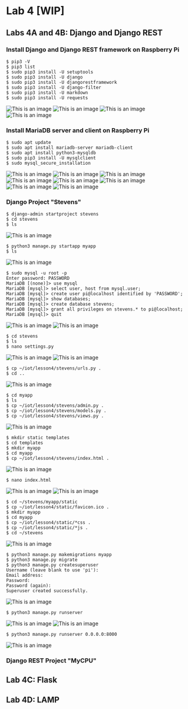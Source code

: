 # Lab 4 [WIP]
## Labs 4A and 4B: Django and Django REST

### Install Django and Django REST framework on Raspberry Pi
```ssh
$ pip3 -V
$ pip3 list
$ sudo pip3 install -U setuptools
$ sudo pip3 install -U django
$ sudo pip3 install -U djangorestframework
$ sudo pip3 install -U django-filter
$ sudo pip3 install -U markdown
$ sudo pip3 install -U requests
```
![This is an image](https://github.com/Arif12467/Design-6-AIA/blob/651ee6043b2a7871bf19cec2da4a24fef0f8ce3d/Lab%204/Photos/pip3_-V-list.png)
![This is an image](https://github.com/Arif12467/Design-6-AIA/blob/651ee6043b2a7871bf19cec2da4a24fef0f8ce3d/Lab%204/Photos/pip3_-V-list_continued.png)
![This is an image](https://github.com/Arif12467/Design-6-AIA/blob/651ee6043b2a7871bf19cec2da4a24fef0f8ce3d/Lab%204/Photos/sudo_pip3_-U_setuptools-django-filter.png)
![This is an image](https://github.com/Arif12467/Design-6-AIA/blob/47ae546ceabbf7e9b8fda34f5d4026d87dab7f46/Lab%204/Photos/sudo_pip3_install_-U_markdown-requests.png)

### Install MariaDB server and client on Raspberry Pi
```ssh
$ sudo apt update
$ sudo apt install mariadb-server mariadb-client
$ sudo apt install python3-mysqldb
$ sudo pip3 install -U mysqlclient
$ sudo mysql_secure_installation
```
![This is an image](https://github.com/Arif12467/Design-6-AIA/blob/d842a7165293857541e7c7fb859840987d431f01/Lab%204/Photos/sudo_apt_update.png)
![This is an image](https://github.com/Arif12467/Design-6-AIA/blob/cb1d7a86950e0f5a27f128888d5405a0a1e9af08/Lab%204/Photos/sudo_apt_install_mariadb-server_mariadb-client.png)
![This is an image](https://github.com/Arif12467/Design-6-AIA/blob/cb1d7a86950e0f5a27f128888d5405a0a1e9af08/Lab%204/Photos/sudo_apt_install_mariadb-server_mariadb-client-1.png)
![This is an image](https://github.com/Arif12467/Design-6-AIA/blob/cb1d7a86950e0f5a27f128888d5405a0a1e9af08/Lab%204/Photos/sudo_apt_install_mariadb-server_mariadb-client-2.png)
![This is an image](https://github.com/Arif12467/Design-6-AIA/blob/b5a66b2989805dad38a2f8f24e49f358d0f9c814/Lab%204/Photos/sudo_apt_install_python3-mysqldb.png)
![This is an image](https://github.com/Arif12467/Design-6-AIA/blob/82ccccf333503f61607f45b93d344554ce15e27d/Lab%204/Photos/sudo_pip3_install_-U_mysqlclient.png)
![This is an image](https://github.com/Arif12467/Design-6-AIA/blob/82ccccf333503f61607f45b93d344554ce15e27d/Lab%204/Photos/sudo_mysql_secure_installation.png)
![This is an image](https://github.com/Arif12467/Design-6-AIA/blob/82ccccf333503f61607f45b93d344554ce15e27d/Lab%204/Photos/sudo_mysql_secure_installation-2.png)

### Django Project "Stevens"
```ssh
$ django-admin startproject stevens
$ cd stevens
$ ls
```
![This is an image](https://github.com/Arif12467/Design-6-AIA/blob/d3d2e8bea70164a56152c9e280e9b1c485ae0c1e/Lab%204/Photos/django-admin-ls.png)

```ssh
$ python3 manage.py startapp myapp
$ ls
```
![This is an image](https://github.com/Arif12467/Design-6-AIA/blob/269a51cbe71a742c65db173e0a1919af3039cad6/Lab%204/Photos/python3_managepy_startapp.png)

```ssh
$ sudo mysql -u root -p
Enter password: PASSWORD
MariaDB [(none)]> use mysql
MariaDB [mysql]> select user, host from mysql.user;
MariaDB [mysql]> create user pi@localhost identified by 'PASSWORD';
MariaDB [mysql]> show databases;
MariaDB [mysql]> create database stevens;
MariaDB [mysql]> grant all privileges on stevens.* to pi@localhost;
MariaDB [mysql]> quit
```
![This is an image](https://github.com/Arif12467/Design-6-AIA/blob/269a51cbe71a742c65db173e0a1919af3039cad6/Lab%204/Photos/sudo_mysql_-u_root_-p-create_user.png)
![This is an image](https://github.com/Arif12467/Design-6-AIA/blob/269a51cbe71a742c65db173e0a1919af3039cad6/Lab%204/Photos/sudo_mysql_-u_root_-p.png)

```ssh
$ cd stevens
$ ls
$ nano settings.py
```
![This is an image](https://github.com/Arif12467/Design-6-AIA/blob/269a51cbe71a742c65db173e0a1919af3039cad6/Lab%204/Photos/settingspy-nano.png)
![This is an image](https://github.com/Arif12467/Design-6-AIA/blob/269a51cbe71a742c65db173e0a1919af3039cad6/Lab%204/Photos/settingspy.png)

```ssh
$ cp ~/iot/lesson4/stevens/urls.py .
$ cd ..
```
![This is an image](https://github.com/Arif12467/Design-6-AIA/blob/21bde8b1b3512f228bf45373f2471c03110de6e4/Lab%204/Photos/copy%20urls.py.png)

```ssh
$ cd myapp
$ ls
$ cp ~/iot/lesson4/stevens/admin.py .
$ cp ~/iot/lesson4/stevens/models.py .
$ cp ~/iot/lesson4/stevens/views.py .
```
![This is an image](https://github.com/Arif12467/Design-6-AIA/blob/21bde8b1b3512f228bf45373f2471c03110de6e4/Lab%204/Photos/copy%20adminpy.png)

```ssh
$ mkdir static templates
$ cd templates
$ mkdir myapp
$ cd myapp
$ cp ~/iot/lesson4/stevens/index.html .
```
![This is an image](https://github.com/Arif12467/Design-6-AIA/blob/21bde8b1b3512f228bf45373f2471c03110de6e4/Lab%204/Photos/copy_indexhtml.png)

```ssh
$ nano index.html
```
![This is an image](https://github.com/Arif12467/Design-6-AIA/blob/1587782f85f5ed5cf2028f5843b202167e814186/Lab%204/Photos/nano%20indexhtml.png)
![This is an image](https://github.com/Arif12467/Design-6-AIA/blob/1587782f85f5ed5cf2028f5843b202167e814186/Lab%204/Photos/API_key.png)

```ssh
$ cd ~/stevens/myapp/static
$ cp ~/iot/lesson4/static/favicon.ico .
$ mkdir myapp
$ cd myapp
$ cp ~/iot/lesson4/static/*css .
$ cp ~/iot/lesson4/static/*js .
$ cd ~/stevens
```
![This is an image](https://github.com/Arif12467/Design-6-AIA/blob/c4e3f80c905e25410d3f8847eb610db5eec73e8e/Lab%204/Photos/Copy_static_files.png)

```ssh
$ python3 manage.py makemigrations myapp
$ python3 manage.py migrate
$ python3 manage.py createsuperuser
Username (leave blank to use 'pi'):
Email address: 
Password: 
Password (again): 
Superuser created successfully.
```
![This is an image](https://github.com/Arif12467/Design-6-AIA/blob/c4e3f80c905e25410d3f8847eb610db5eec73e8e/Lab%204/Photos/python3_managpy_stevens.png)


```ssh
$ python3 manage.py runserver
```
![This is an image](https://github.com/Arif12467/Design-6-AIA/blob/c4e3f80c905e25410d3f8847eb610db5eec73e8e/Lab%204/Photos/python3_manage.py_runserver.png)
![This is an image](https://github.com/Arif12467/Design-6-AIA/blob/c4e3f80c905e25410d3f8847eb610db5eec73e8e/Lab%204/Photos/Running_server.png)

```ssh
$ python3 manage.py runserver 0.0.0.0:8000
```
![This is an image](https://github.com/Arif12467/Design-6-AIA/blob/c4e3f80c905e25410d3f8847eb610db5eec73e8e/Lab%204/Photos/1.png)


### Django REST Project "MyCPU"





## Lab 4C: Flask

## Lab 4D: LAMP
